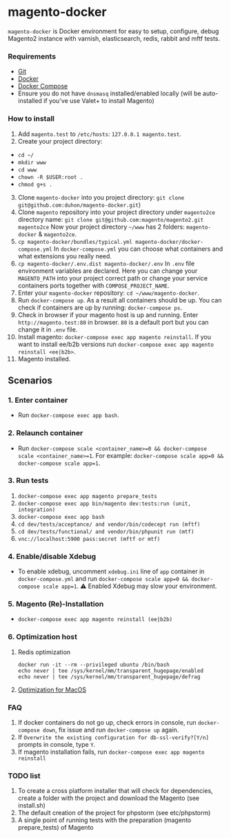# magento-docker

`magento-docker` is Docker environment for easy to setup, configure, debug Magento2 instance with varnish, elasticsearch, redis, rabbit and mftf tests.

### Requirements

* [Git](https://git-scm.com/book/en/v2/Getting-Started-Installing-Git)
* [Docker](https://docs.docker.com/)
* [Docker Compose](https://docs.docker.com/compose/install/)
* Ensure you do not have `dnsmasq` installed/enabled locally (will be auto-installed if you've use Valet+ to install Magento)

### How to install
1. Add `magento.test` to `/etc/hosts`: `127.0.0.1 magento.test`.
2. Create your project directory:
* `cd ~/`
* `mkdir www`
* `cd www`
* `chown -R $USER:root .`
* `chmod g+s .`
3. Clone `magento-docker` into you project directory: `git clone git@github.com:duhon/magento-docker.git`)
4. Clone `magento` repository into your project directory under `magento2ce` directory name: `git clone git@github.com:magento/magento2.git magento2ce`
Now your project directory `~/www` has 2 folders: `magento-docker` & `magento2ce`.
5. `cp magento-docker/bundles/typical.yml magento-docker/docker-compose.yml`
In `docker-compose.yml` you can choose what containers and what extensions you really need.
6. `cp magento-docker/.env.dist magento-docker/.env`
In `.env` file environment variables are declared. Here you can change your `MAGENTO_PATH` into your project correct path or change your service containers ports together with `COMPOSE_PROJECT_NAME`.
7. Enter your `magento-docker` repository: `cd ~/www/magento-docker`.
8. Run `docker-compose up`. As a result all containers should be up. You can check if containers are up by running: `docker-compose ps`.
9. Check in browser if your magento host is up and running. Enter `http://magento.test:80` in browser. `80` is a default port but you can change it in `.env` file.
10. Install magento: `docker-compose exec app magento reinstall`. If you want to install ee/b2b versions run `docker-compose exec app magento reinstall <ee|b2b>`.
11. Magento installed.

## Scenarios

### 1. Enter container
* Run `docker-compose exec app bash`.

### 2. Relaunch container
* Run `docker-compose scale <container_name>=0 && docker-compose scale <container_name>=1`. For example: `docker-compose scale app=0 && docker-compose scale app=1`.

### 3. Run tests

1. `docker-compose exec app magento prepare_tests`
2. `docker-compose exec app bin/magento dev:tests:run (unit, integration)`
3. `docker-compose exec app bash`
4. `cd dev/tests/acceptance/ and vendor/bin/codecept run (mftf)`
5. `cd dev/tests/functional/ and vendor/bin/phpunit run (mtf)`
6. `vnc://localhost:5900 pass:secret (mftf or mtf)`

### 4. Enable/disable Xdebug

* To enable xdebug, uncomment `xdebug.ini` line of `app` container in `docker-compose.yml` and run `docker-compose scale app=0 && docker-compose scale app=1`.
:warning: Enabled Xdebug may slow your environment. 

### 5. Magento (Re)-Installation

* `docker-compose exec app magento reinstall (ee|b2b)`

### 6. Optimization host

1. Redis optimization 
    ```
    docker run -it --rm --privileged ubuntu /bin/bash
    echo never | tee /sys/kernel/mm/transparent_hugepage/enabled
    echo never | tee /sys/kernel/mm/transparent_hugepage/defrag
    ```
2. [Optimization for MacOS](https://gist.github.com/tombigel/d503800a282fcadbee14b537735d202c)

### FAQ
1. If docker containers do not go up, check errors in console, run `docker-compose down`, fix issue and run `docker-compose up` again.
2. If `Overwrite the existing configuration for db-ssl-verify?[Y/n]` prompts in console, type `Y`.
3. If magento installation fails, run `docker-compose exec app magento reinstall`

### TODO list

1. To create a cross platform installer that will check for dependencies, create a folder with the project and 
download the Magento (see install.sh)
2. The default creation of the project for phpstorm (see etc/phpstorm)
3. A single point of running tests with the preparation (magento prepare_tests) of Magento
